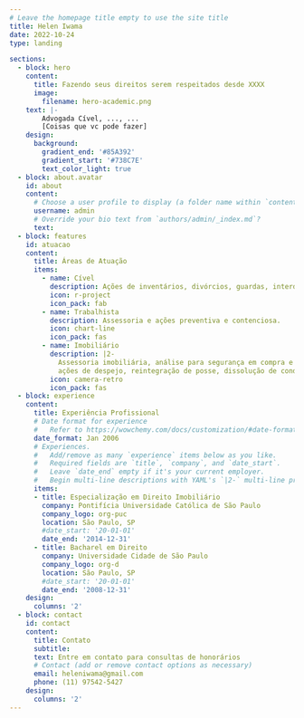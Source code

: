 ```yaml
---
# Leave the homepage title empty to use the site title
title: Helen Iwama
date: 2022-10-24
type: landing

sections:
  - block: hero
    content:
      title: Fazendo seus direitos serem respeitados desde XXXX
      image:
        filename: hero-academic.png
    text: |-
        Advogada Cível, ..., ...
        [Coisas que vc pode fazer]
    design:
      background:
        gradient_end: '#85A392'
        gradient_start: '#738C7E'
        text_color_light: true
  - block: about.avatar
    id: about
    content:
      # Choose a user profile to display (a folder name within `content/authors/`)
      username: admin
      # Override your bio text from `authors/admin/_index.md`?
      text:
  - block: features
    id: atuacao
    content:
      title: Áreas de Atuação
      items:
        - name: Cível
          description: Ações de inventários, divórcios, guardas, interdições.
          icon: r-project
          icon_pack: fab
        - name: Trabalhista
          description: Assessoria e ações preventiva e contenciosa.
          icon: chart-line
          icon_pack: fas
        - name: Imobiliário
          description: |2-
            Assessoria imobiliária, análise para segurança em compra e aluguel de imóveis,
            ações de despejo, reintegração de posse, dissolução de condomínio.
          icon: camera-retro
          icon_pack: fas
  - block: experience
    content:
      title: Experiência Profissional
      # Date format for experience
      #   Refer to https://wowchemy.com/docs/customization/#date-format
      date_format: Jan 2006
      # Experiences.
      #   Add/remove as many `experience` items below as you like.
      #   Required fields are `title`, `company`, and `date_start`.
      #   Leave `date_end` empty if it's your current employer.
      #   Begin multi-line descriptions with YAML's `|2-` multi-line prefix.
      items:
      - title: Especialização em Direito Imobiliário
        company: Pontifícia Universidade Católica de São Paulo
        company_logo: org-puc
        location: São Paulo, SP
        #date_start: '20-01-01'
        date_end: '2014-12-31'
      - title: Bacharel em Direito
        company: Universidade Cidade de São Paulo
        company_logo: org-d
        location: São Paulo, SP
        #date_start: '20-01-01'
        date_end: '2008-12-31'
    design:
      columns: '2'
  - block: contact
    id: contact
    content:
      title: Contato
      subtitle:
      text: Entre em contato para consultas de honorários
      # Contact (add or remove contact options as necessary)
      email: heleniwama@gmail.com
      phone: (11) 97542-5427
    design:
      columns: '2'
---
```

